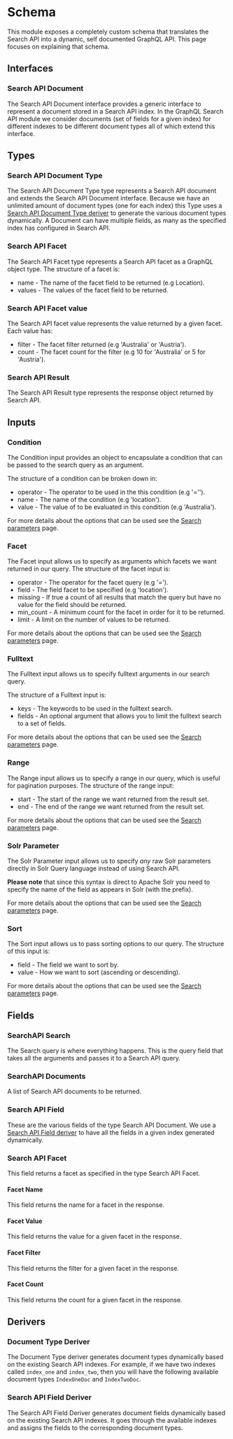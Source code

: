 # Schema
This module exposes a completely custom schema that translates the Search API into a dynamic, self documented GraphQL 
API. This page focuses on explaining that schema.

## Interfaces

### Search API Document
The Search API Document interface provides a generic interface to represent a document stored in a Search API index. In 
the GraphQL Search API module we consider documents (set of fields for a given index) for different indexes to be 
different document types all of which extend this interface.

## Types

### Search API Document Type
The Search API Document Type type represents a Search API document and extends the Search API Document interface. Because we 
have an unlimited amount of document types (one for each index) this Type uses a [Search API Document Type deriver](#search-api-document-type-deriver) to generate the 
various document types dynamically. A Document can have multiple fields, as many as the specified index has configured 
in Search API.

### Search API Facet
The Search API Facet type represents a Search API facet as a GraphQL object type. The structure of a facet is:

* name - The name of the facet field to be returned (e.g Location).
* values - The values of the facet field to be returned.


### Search API Facet value
The Search API facet value represents the value returned by a given facet. Each value has:

* filter - The facet filter returned (e.g 'Australia' or 'Austria').
* count - The facet count for the filter (e.g 10 for 'Australia' or 5 for 'Austria').

### Search API Result
The Search API Result type represents the response object returned by Search API.

## Inputs

### Condition
The Condition input provides an object to encapsulate a condition that can be passed to the search query as an argument.

The structure of a condition can be broken down in:

* operator - The operator to be used in the this condition (e.g '='').
* name - The name of the condition (e.g 'location').
* value - The value of to be evaluated in this condition (e.g 'Australia').

For more details about the options that can be used see the [Search parameters](search-parameters.md#conditions) page.

### Facet
The Facet input allows us to specify as arguments which facets we want returned in our query. The structure of the 
facet input is:

* operator - The operator for the facet query (e.g '=').
* field - The field facet to be specified (e.g 'location').
* missing - If true a count of all results that match the query but have no value for the field should be returned. 
* min_count - A minimum count for the facet in order for it to be returned.
* limit - A limit on the number of values to be returned.

For more details about the options that can be used see the [Search parameters](search-parameters.md#facets) page.

### Fulltext
The Fulltext input allows us to specify fulltext arguments in our search query.

The structure of a Fulltext input is:

* keys - The keywords to be used in the fulltext search.
* fields - An optional argument that allows you to limit the fulltext search to a set of fields.

For more details about the options that can be used see the [Search parameters](search-parameters.md#fulltext) page.

### Range
The Range input allows us to specify a range in our query, which is useful for pagination purposes. The structure of 
the range input:

* start - The start of the range we want returned from the result set.
* end - The end of the range we want returned from the result set. 

For more details about the options that can be used see the [Search parameters](search-parameters.md#range) page.

### Solr Parameter
The Solr Parameter input allows us to specify *any* raw Solr parameters directly in Solr Query language instead of 
using Search API.

**Please note** that since this syntax is direct to Apache Solr you need to specify the name of the field as appears 
in Solr (with the prefix).

For more details about the options that can be used see the 
[Search parameters](search-parameters.md#solr-parameters-(apache-solr-only)) page.

### Sort
The Sort input allows us to pass sorting options to our query. The structure of this input is:

* field - The field we want to sort by.
* value - How we want to sort (ascending or descending).

For more details about the options that can be used see the [Search parameters](search-parameters.md#sort) page.

## Fields

### SearchAPI Search
The Search query is where everything happens. This is the query field that takes all the arguments and passes it to a 
Search API query.

### SearchAPI Documents
A list of Search API documents to be returned.

### Search API Field
These are the various fields of the type Search API Document. We use a [Search API Field deriver](#search-api-field-deriver)
to have all the fields in a given index generated dynamically.

### Search API Facet
This field returns a facet as specified in the type Search API Facet.

#### Facet Name
This field returns the name for a facet in the response.

#### Facet Value
This field returns the value for a given facet in the response.

#### Facet Filter
This field returns the filter for a given facet in the response.

#### Facet Count
This field returns the count for a given facet in the response.

## Derivers

### Document Type Deriver
The Document Type deriver generates document types dynamically based on the existing Search API indexes. For example,
if we have two indexes called `index_one` and `index_two`, then you will have the following available document types 
`IndexOneDoc` and `IndexTwoDoc`.

### Search API Field Deriver
The Search API Field Deriver generates document fields dynamically based on the existing Search API indexes. It goes 
through the available indexes and assigns the fields to the corresponding document types.
